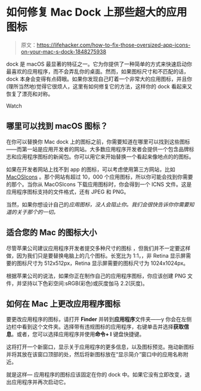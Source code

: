 # 如何修复 Mac Dock 上那些超大的应用图标

> 原文：<https://lifehacker.com/how-to-fix-those-oversized-app-icons-on-your-mac-s-dock-1848275938>

dock 是 macOS 最显著的特征之一。它为你提供了一种简单的方式来快速启动你最喜欢的应用程序，而不会弄乱你的桌面。然而，如果图标尺寸和不匹配的话，dock 本身会变得有点碍眼。如果你发现自己盯着一个非常大的应用图标，并且你(理所当然地)觉得它很烦人，这里有如何修复它的方法，这样你的 dock 看起来又恢复了漂亮和对称。

Watch

## 哪里可以找到 macOS 图标？

在你可以替换你 Mac dock 上的图标之前，你需要知道在哪里可以找到这些图标——而第一站是应用开发者的网站。大多数应用程序开发者会提供一个包含品牌标志和应用程序图标的新闻包。你可以用它来开始替换一个看起来像地点的的图标。

如果在开发者网站上找不到 app 的图标，可以考虑使用第三方网站，比如 [MacOSIcons](https://macosicons.com) 。那个网站有超过 10，000 个应用图标，所以你可能会找到你需要的那个。当你从 MacOSIcons 下载应用图标时，你会得到一个 ICNS 文件。这是应用程序图标支持的文件格式，还有 JPEG 和 PNG。

当然，如果你想设计自己的*应用图标，没人会阻止你。我们会很快告诉你你需要知道的关于那个的一切。*

## 适合您的 Mac 的图标大小

尽管苹果公司建议应用程序开发者提交多种尺寸的图标 ，但我们并不一定要这样做，因为我们只是要替换电脑上的几个图标。长宽比为 1:1，，非 Retina 显示屏需要的图标尺寸为 512x512px，Retina 显示屏需要的图标尺寸为 1024x1024px。

根据苹果公司的说法，如果你正在制作自己的应用程序图标，你应该创建 PNG 文件，并坚持以下色彩空间:sRGB(彩色)或灰度伽马 2.2(灰度)。

## 如何在 Mac 上更改应用程序图标

要更改应用程序的图标，请打开 **Finder** 并转到**应用程序**文件夹——y 你会在左侧边栏中看到这个文件夹。选择带有违规图标的应用程序，右键单击并选择**获取信息**。或者，您可以选择应用程序并使用**命令+ I** 键盘快捷键。

这将打开一个新窗口，显示关于应用程序的更多信息，以及图标预览。拖动新图标并将其放在该窗口顶部的处，然后将新图标放在“显示简介”窗口中的应用名称附近。

就是这样— 应用程序的图标应该固定在你的 dock 中。如果它没有立即改变，退出应用程序并再次启动它。
